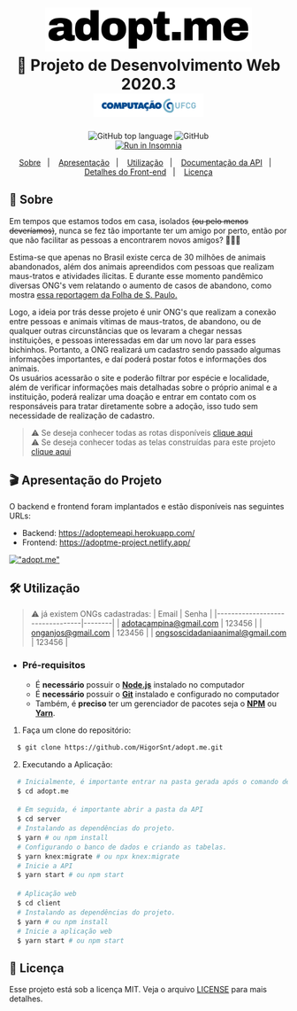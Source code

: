 <h1 align="center">
    <img alt="Proffy" src=".github/adopte.me.png" height="80px" />
    <br>🐾 Projeto de Desenvolvimento Web 2020.3<br>
    <img src=".github/cc-ufcg.png" width="200px"/>
</h1>

<p align="center">
  <img alt="GitHub top language" src="https://img.shields.io/github/languages/top/HigorSnt/adopt.me?style=flat-square">
  <img alt="GitHub" src="https://img.shields.io/github/license/HigorSnt/adopt.me?style=flat-square">
  </br>
  <a href="https://insomnia.rest/run/?label=adopt.me&uri=https%3A%2F%2Fraw.githubusercontent.com%2FHigorSnt%2Fadopt.me%2Fmaster%2F.github%2FInsomnia.json" target="_blank"><img src="https://insomnia.rest/images/run.svg" alt="Run in Insomnia"></a>
</p>
<p align="center">
  <a href="#bookmark-sobre">Sobre</a>&nbsp;&nbsp;&nbsp;|&nbsp;&nbsp;&nbsp;
  <a href="#-apresentação-do-projeto">Apresentação</a>&nbsp;&nbsp;&nbsp;|&nbsp;&nbsp;&nbsp;
  <a href="#-utilização">Utilização</a>&nbsp;&nbsp;&nbsp;|&nbsp;&nbsp;&nbsp;
  <a href="./server/README.md">Documentação da API</a>&nbsp;&nbsp;&nbsp;|&nbsp;&nbsp;&nbsp;
  <a href="./client/README.md">Detalhes do Front-end</a>&nbsp;&nbsp;&nbsp;|&nbsp;&nbsp;&nbsp;
  <a href="#memo-licença">Licença</a>
</p>

## 🦉 Sobre

Em tempos que estamos todos em casa, isolados ~~(ou pelo menos deveríamos)~~, nunca se fez tão importante ter um amigo por perto, então por que não facilitar as pessoas a encontrarem novos amigos? 🙆🙆‍♂️
  
Estima-se que apenas no Brasil existe cerca de 30 milhões de animais abandonados, além dos animais apreendidos com pessoas que realizam maus-tratos e atividades ílicitas. E durante esse momento pandêmico diversas ONG's vem relatando o aumento de casos de abandono, como mostra [essa reportagem da Folha de S. Paulo.](https://www1.folha.uol.com.br/cotidiano/2020/06/abandono-de-animais-se-multiplica-na-pandemia-e-atinge-ate-cavalos-e-coelhos.shtml)
  
Logo, a ideia por trás desse projeto é unir ONG's que realizam a conexão entre pessoas e animais vítimas de maus-tratos, de abandono, ou de qualquer outras circunstâncias que os levaram a chegar nessas instituições, e pessoas interessadas em dar um novo lar para esses bichinhos. Portanto, a ONG realizará um cadastro sendo passado algumas informações importantes, e daí poderá postar fotos e informações dos animais.  
Os usuários acessarão o site e poderão filtrar por espécie e localidade, além de verificar informações mais detalhadas sobre o próprio animal e a instituição, poderá realizar uma doação e entrar em contato com os responsáveis para tratar diretamente sobre a adoção, isso tudo sem necessidade de realização de cadastro.

> :warning: Se deseja conhecer todas as rotas disponíveis [clique aqui](./server/README.md)  
> :warning: Se deseja conhecer todas as telas construídas para este projeto [clique aqui](./client/README.md)

## 🎬 Apresentação do Projeto

O backend e frontend foram implantados e estão disponíveis nas seguintes URLs:
* Backend: https://adoptemeapi.herokuapp.com/
* Frontend: https://adoptme-project.netlify.app/

[!["adopt.me"](http://img.youtube.com/vi/aYUfGtRNVrU/0.jpg)](http://www.youtube.com/watch?v=aYUfGtRNVrU "adopt.me")

## 🛠 Utilização

> :warning: já existem ONGs cadastradas:
> | Email                           | Senha  |
> |---------------------------------|--------|
> | adotacampina@gmail.com          | 123456 |
> | onganjos@gmail.com              | 123456 |
> | ongsoscidadaniaanimal@gmail.com | 123456 |

- ### **Pré-requisitos**

  - É **necessário** possuir o **[Node.js](https://nodejs.org/en/)** instalado no computador
  - É **necessário** possuir o **[Git](https://git-scm.com/)** instalado e configurado no computador
  - Também, é **preciso** ter um gerenciador de pacotes seja o **[NPM](https://www.npmjs.com/)** ou **[Yarn](https://yarnpkg.com/)**.

1. Faça um clone do repositório:

```sh
  $ git clone https://github.com/HigorSnt/adopt.me.git
```

2. Executando a Aplicação:

```sh
  # Inicialmente, é importante entrar na pasta gerada após o comando de clone
  $ cd adopt.me

  # Em seguida, é importante abrir a pasta da API
  $ cd server
  # Instalando as dependências do projeto.
  $ yarn # ou npm install
  # Configurando o banco de dados e criando as tabelas.
  $ yarn knex:migrate # ou npx knex:migrate
  # Inicie a API
  $ yarn start # ou npm start

  # Aplicação web
  $ cd client
  # Instalando as dependências do projeto.
  $ yarn # ou npm install
  # Inicie a aplicação web
  $ yarn start # ou npm start
```

## 🦊 Licença

Esse projeto está sob a licença MIT. Veja o arquivo [LICENSE](LICENSE.md) para mais detalhes.
